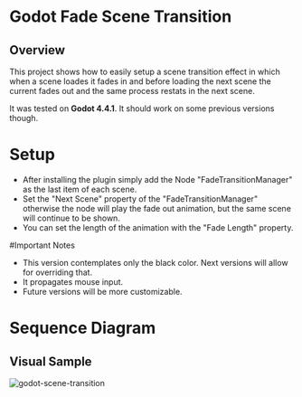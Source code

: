 # Godot Fade Scene Transition

## Overview

This project shows how to easily setup a scene transition effect in which
when a scene loades it fades in and before loading the next scene the current 
fades out and the same process restats in the next scene. 

It was tested on **Godot 4.4.1**. It should work on some previous versions though.

# Setup
- After installing the plugin simply add the Node "FadeTransitionManager" as the 
last item of each scene.
- Set the "Next Scene" property of the "FadeTransitionManager" otherwise the node will
play the fade out animation, but the same scene will continue to be shown.
- You can set the length of the animation with the "Fade Length" property.

#Important Notes
- This version contemplates only the black color. Next versions will allow for overriding that.
- It propagates mouse input. 
- Future versions will be more customizable.

# Sequence Diagram


## Visual Sample

![godot-scene-transition](https://github.com/user-attachments/assets/927f6a43-c459-4aa9-a705-a1fa94940c8e)
